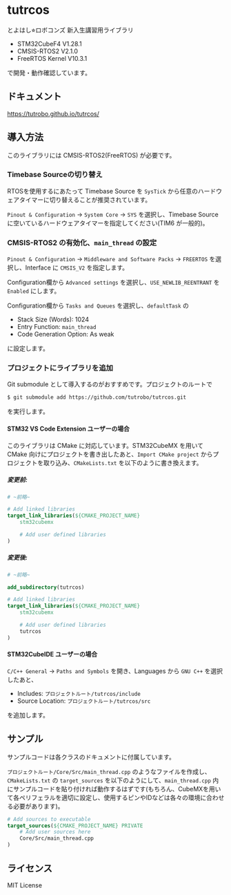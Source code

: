 # tutrcos

とよはし⭐︎ロボコンズ 新入生講習用ライブラリ

- STM32CubeF4 V1.28.1
- CMSIS-RTOS2 V2.1.0
- FreeRTOS Kernel V10.3.1

で開発・動作確認しています。

## ドキュメント

https://tutrobo.github.io/tutrcos/

## 導入方法

このライブラリには CMSIS-RTOS2(FreeRTOS) が必要です。

### Timebase Sourceの切り替え

RTOSを使用するにあたって Timebase Source を `SysTick` から任意のハードウェアタイマーに切り替えることが推奨されています。

`Pinout & Configuration` -> `System Core` -> `SYS` を選択し、Timebase Source に空いているハードウェアタイマーを指定してください(TIM6 が一般的)。

### CMSIS-RTOS2 の有効化、`main_thread` の設定

`Pinout & Configuration` -> `Middleware and Software Packs` -> `FREERTOS` を選択し、Interface に `CMSIS_V2` を指定します。

Configuration欄から `Advanced settings` を選択し、`USE_NEWLIB_REENTRANT` を `Enabled` にします。

Configuration欄から `Tasks and Queues` を選択し、`defaultTask` の

- Stack Size (Words): 1024
- Entry Function: `main_thread`
- Code Generation Option: As weak

に設定します。

### プロジェクトにライブラリを追加

Git submodule として導入するのがおすすめです。プロジェクトのルートで

```sh
$ git submodule add https://github.com/tutrobo/tutrcos.git
```

を実行します。

#### STM32 VS Code Extension ユーザーの場合

このライブラリは CMake に対応しています。STM32CubeMX を用いて CMake 向けにプロジェクトを書き出したあと、`Import CMake project` からプロジェクトを取り込み、`CMakeLists.txt` を以下のように書き換えます。

##### 変更前:

```cmake
# ~前略~

# Add linked libraries
target_link_libraries(${CMAKE_PROJECT_NAME}
    stm32cubemx

    # Add user defined libraries
)
```

##### 変更後:

```cmake
# ~前略~

add_subdirectory(tutrcos)

# Add linked libraries
target_link_libraries(${CMAKE_PROJECT_NAME}
    stm32cubemx

    # Add user defined libraries
    tutrcos
)
```

#### STM32CubeIDE ユーザーの場合

`C/C++ General` -> `Paths and Symbols` を開き、Languages から `GNU C++` を選択したあと、

- Includes: `プロジェクトルート/tutrcos/include`
- Source Location: `プロジェクトルート/tutrcos/src`

を追加します。

## サンプル

サンプルコードは各クラスのドキュメントに付属しています。

`プロジェクトルート/Core/Src/main_thread.cpp` のようなファイルを作成し、`CMakeLists.txt` の `target_sources` を以下のようにして、`main_thread.cpp` 内にサンプルコードを貼り付ければ動作するはずです(もちろん、CubeMXを用いて各ペリフェラルを適切に設定し、使用するピンやIDなどは各々の環境に合わせる必要があります)。

```cmake
# Add sources to executable
target_sources(${CMAKE_PROJECT_NAME} PRIVATE
    # Add user sources here
    Core/Src/main_thread.cpp
)
```

## ライセンス

MIT License
